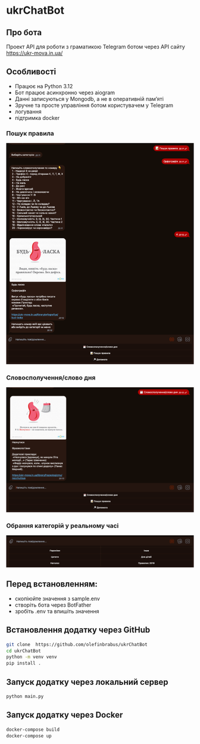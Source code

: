 # ukrChatBot

## Про бота
Проект API для роботи з граматикою Telegram ботом
через API сайту https://ukr-mova.in.ua/  

## Особливості

- Працює на Python 3.12
- Бот працює асинхронно через aiogram
- Данні записуються у Mongodb, а не в оперативній памʼяті
- Зручне та просте управління ботом користувачем у Telegram
- логування
- підтримка docker

### Пошук правила
![plot](demo_img/img.png)

### Словосполучення/слово дня
![plot](demo_img/img_1.png)

### Обрання категорій у реальному часі
![plot](demo_img/img_2.png)


## Перед встановленням:
- скопіюйте значення з sample.env
- створіть бота через BotFather
- зробіть .env та впишіть значення


## Встановлення додатку через GitHub
```bash
git clone  https://github.com/olefinbrabus/ukrChatBot
cd ukrChatBot
python -m venv venv
pip install .
```

## Запуск додатку через локальний сервер
```bash
python main.py
```

## Запуск додатку через Docker
```bash
docker-compose build
docker-compose up
```
